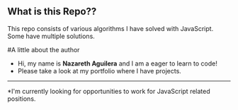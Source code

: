 ## What is this Repo??
This repo consists of various algorithms I have solved with JavaScript. Some have multiple solutions.

#A little about the author
* Hi, my name is **Nazareth Aguilera** and I am a eager to learn to code!
* Please take a look at my portfolio where I have projects.
---
*I'm currently looking for opportunities to work for JavaScript related positions.